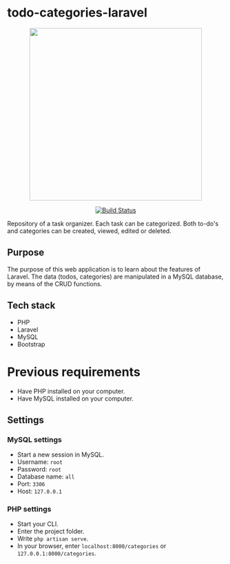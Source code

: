 # todo-categories-laravel

<p align="center"><a href="https://laravel.com" target="_blank"><img src="https://raw.githubusercontent.com/laravel/art/master/logo-lockup/5%20SVG/2%20CMYK/1%20Full%20Color/laravel-logolockup-cmyk-red.svg" width="400"></a></p>

<p align="center">
<a href="https://travis-ci.org/laravel/framework"><img src="https://travis-ci.org/laravel/framework.svg" alt="Build Status"></a>
</p>

Repository of a task organizer. Each task can be categorized. Both to-do's and categories can be created, viewed, edited or deleted.

## Purpose
The purpose of this web application is to learn about the features of Laravel. The data (todos, categories) are manipulated in a MySQL database, by means of the CRUD functions.

## Tech stack
* PHP
* Laravel
* MySQL
* Bootstrap

# Previous requirements
- Have PHP installed on your computer.
- Have MySQL installed on your computer.

## Settings
### MySQL settings
- Start a new session in MySQL.
- Username: `root`
- Password: `root`
- Database name: `all`
- Port: `3306`
- Host: `127.0.0.1`

### PHP settings
- Start your CLI.
- Enter the project folder.
- Write `php artisan serve`.
- In your browser, enter `localhost:8000/categories` or `127.0.0.1:8000/categories`.
